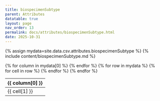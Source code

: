 ```yaml
---
title: biospecimenSubtype
parent: Attributes
datatable: true
layout: page
nav_order: 13
permalink: docs/attributes/biospecimenSubtype.html
date: 2025-10-31
---
```

{% assign mydata=site.data.csv.attributes.biospecimenSubtype %}
{% include content/biospecimenSubtype.md %}
<table id="myTable" class="display" style="width:100%">
    <thead>
    {% for column in mydata[0] %}
        <th>{{ column[0] }}</th>
    {% endfor %}
    </thead>
    <tbody>
    {% for row in mydata %}
        <tr>
        {% for cell in row %}
            <td>{{ cell[1] }}</td>
        {% endfor %}
        </tr>
    {% endfor %}
    </tbody>
</table>
<script type="text/javascript">
  $(document).ready(function () {
    $('#myTable').DataTable({
      responsive: true,
      deferRender: false,
      paging: false,
      order: [],
    });
  });
</script>
